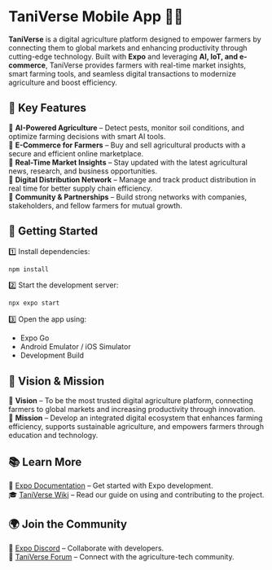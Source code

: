 # **TaniVerse Mobile App 🌱🚀**

**TaniVerse** is a digital agriculture platform designed to empower farmers by connecting them to global markets and enhancing productivity through cutting-edge technology. Built with **Expo** and leveraging **AI, IoT, and e-commerce**, TaniVerse provides farmers with real-time market insights, smart farming tools, and seamless digital transactions to modernize agriculture and boost efficiency.

## **🌟 Key Features**

🔹 **AI-Powered Agriculture** – Detect pests, monitor soil conditions, and optimize farming decisions with smart AI tools.  
🔹 **E-Commerce for Farmers** – Buy and sell agricultural products with a secure and efficient online marketplace.  
🔹 **Real-Time Market Insights** – Stay updated with the latest agricultural news, research, and business opportunities.  
🔹 **Digital Distribution Network** – Manage and track product distribution in real time for better supply chain efficiency.  
🔹 **Community & Partnerships** – Build strong networks with companies, stakeholders, and fellow farmers for mutual growth.

## **📲 Getting Started**

1️⃣ Install dependencies:

```sh
npm install
```

2️⃣ Start the development server:

```sh
npx expo start
```

3️⃣ Open the app using:

- Expo Go
- Android Emulator / iOS Simulator
- Development Build

## **🎯 Vision & Mission**

🔹 **Vision** – To be the most trusted digital agriculture platform, connecting farmers to global markets and increasing productivity through innovation.  
🔹 **Mission** – Develop an integrated digital ecosystem that enhances farming efficiency, supports sustainable agriculture, and empowers farmers through education and technology.

## **📚 Learn More**

📖 [Expo Documentation](https://docs.expo.dev/) – Get started with Expo development.  
🎓 [TaniVerse Wiki](#) – Read our guide on using and contributing to the project.

## **🌍 Join the Community**

💬 [Expo Discord](https://chat.expo.dev) – Collaborate with developers.  
🌱 [TaniVerse Forum](#) – Connect with the agriculture-tech community.
